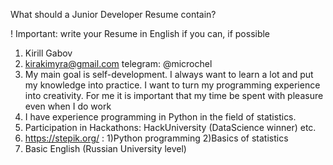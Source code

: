 What should a Junior Developer Resume contain?

! Important: write your Resume in English if you can, if possible

1. Kirill Gabov
2. kirakimyra@gmail.com telegram: @microchel
3. My main goal is self-development.
   I always want to learn a lot and put my knowledge into practice.
   I want to turn my programming experience into creativity.
   For me it is important that my time be spent with pleasure even when I do work 
4. I have experience programming in Python in the field of statistics.
5. Participation in Hackathons: 
  HackUniversity
  </beCoder>   (DataScience winner)
  etc.
6. https://stepik.org/ : 
1)Python programming
2)Basics of statistics
7. Basic English (Russian University level)

